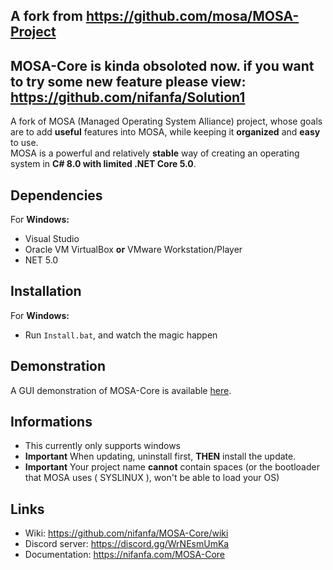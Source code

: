 ## A fork from https://github.com/mosa/MOSA-Project
## MOSA-Core is kinda obsoloted now. if you want to try some new feature  please view: https://github.com/nifanfa/Solution1

A fork of MOSA (Managed Operating System Alliance) project, whose goals are to add **useful** features into MOSA, while keeping it **organized** and **easy** to use.<br/>
MOSA is a powerful and relatively **stable** way of creating an operating system in **C# 8.0 with limited .NET Core 5.0**.

## Dependencies

For **Windows:**  
-  Visual Studio
-  Oracle VM VirtualBox **or** VMware Workstation/Player
-  NET 5.0

## Installation
For **Windows:**  
-  Run `Install.bat`, and watch the magic happen

## Demonstration
A GUI demonstration of MOSA-Core is available [here](https://github.com/nifanfa/MOSA-GUI-Sample).

## Informations
- This currently only supports windows
- **Important** When updating, uninstall first, **THEN** install the update.
- **Important** Your project name **cannot** contain spaces (or the bootloader that MOSA uses ( SYSLINUX ), won't be able to load your OS)  

## Links
-  Wiki: https://github.com/nifanfa/MOSA-Core/wiki
-  Discord server: https://discord.gg/WrNEsmUmKa
-  Documentation: https://nifanfa.com/MOSA-Core
